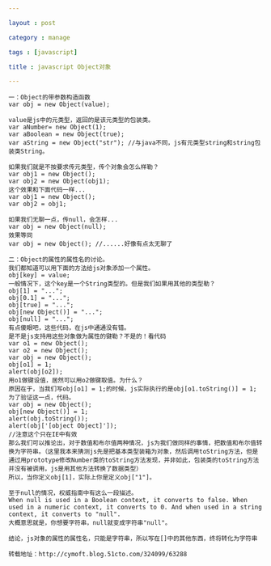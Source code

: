 ```yaml
---

layout : post

category : manage

tags : [javascript]

title : javascript Object对象

---
```


	一：Object的带参数构造函数
	var obj = new Object(value);
	 
	value是js中的元类型，返回的是该元类型的包装类。
	var aNumber= new Object(1);
	var aBoolean = new Object(true);
	var aString = new Object("str"); //与java不同，js有元类型string和string包装类String。
	 
	如果我们就是不按要求传元类型，传个对象会怎么样勒？
	var obj1 = new Object();
	var obj2 = new Object(obj1);
	这个效果和下面代码一样...
	var obj1 = new Object();
	var obj2 = obj1;
	 
	如果我们无聊一点，传null，会怎样...
	var obj = new Object(null);
	效果等同
	var obj = new Object(); //......好像有点太无聊了
	 
	二：Object的属性的属性名的讨论。
	我们都知道可以用下面的方法给js对象添加一个属性。
	obj[key] = value;
	一般情况下，这个key是一个String类型的。但是我们如果用其他的类型勒？
	obj[1] = "...";
	obj[0.1] = "...";
	obj[true] = "...";
	obj[new Object()] = "...";
	obj[null] = "...";
	有点傻眼吧，这些代码，在js中通通没有错。
	是不是js支持用这些对象做为属性的键勒？不是的！看代码
	var o1 = new Object(); 
	var o2 = new Object(); 
	var obj = new Object(); 
	obj[o1] = 1; 
	alert(obj[o2]);
	用o1做键设值，居然可以用o2做键取值。为什么？
	原因在于，当我们写obj[o1] = 1;的时候，js实际执行的是obj[o1.toString()] = 1;
	为了验证这一点，代码。
	var obj = new Object(); 
	obj[new Object()] = 1; 
	alert(obj.toString()); 
	alert(obj['[object Object]']); 
	//注意这个只在IE中有效
	那么我们可以推论出，对于数值和布尔值两种情况，js为我们做同样的事情，把数值和布尔值转换为字符串。（这里我本来猜测js先是把基本类型装箱为对象，然后调用toString方法，但是通过用prototype修改Number类的toString方法发现，并非如此，包装类的toString方法并没有被调用，js是用其他方法转换了数据类型）
	所以，当你定义obj[1]，实际上你是定义obj["1"]。
	 
	至于null的情况，权威指南中有这么一段描述。
	When null is used in a Boolean context, it converts to false. When used in a numeric context, it converts to 0. And when used in a string context, it converts to "null".
	大概意思就是，你想要字符串，null就变成字符串"null"。
	 
	结论，js对象的属性的属性名，只能是字符串，所以写在[]中的其他东西，终将转化为字符串

	转载地址：http://cymoft.blog.51cto.com/324099/63288